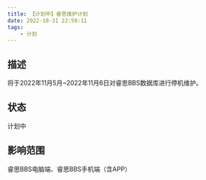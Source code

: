 ```yaml
---
title: 【计划中】睿思维护计划
date: 2022-10-31 22:59:11
tags:
    - 计划
---
```

## 描述

将于2022年11月5月~2022年11月6日对睿思BBS数据库进行停机维护。

## 状态

计划中

## 影响范围

睿思BBS电脑端、睿思BBS手机端（含APP）
